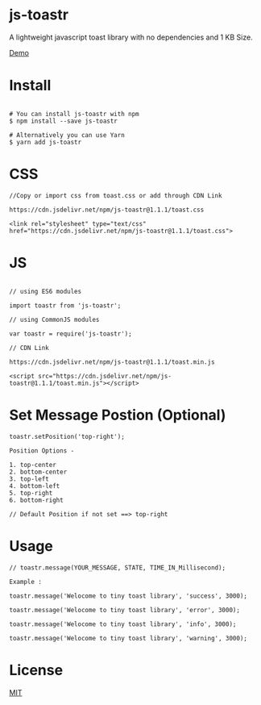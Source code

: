 # js-toastr

A lightweight javascript toast library with no dependencies and 1 KB Size.

[Demo](https://rabhinav77.github.io/js-toastr/) 


# Install
```

# You can install js-toastr with npm
$ npm install --save js-toastr
 
# Alternatively you can use Yarn
$ yarn add js-toastr

```

# CSS
```
//Copy or import css from toast.css or add through CDN Link

https://cdn.jsdelivr.net/npm/js-toastr@1.1.1/toast.css

<link rel="stylesheet" type="text/css" href="https://cdn.jsdelivr.net/npm/js-toastr@1.1.1/toast.css">

```

# JS
```

// using ES6 modules

import toastr from 'js-toastr';
 
// using CommonJS modules

var toastr = require('js-toastr');

// CDN Link

https://cdn.jsdelivr.net/npm/js-toastr@1.1.1/toast.min.js

<script src="https://cdn.jsdelivr.net/npm/js-toastr@1.1.1/toast.min.js"></script>

```


# Set Message Postion (Optional)

```
toastr.setPosition('top-right');

Position Options - 

1. top-center
2. bottom-center
3. top-left
4. bottom-left
5. top-right
6. bottom-right

// Default Position if not set ==> top-right

```

# Usage

```
// toastr.message(YOUR_MESSAGE, STATE, TIME_IN_Millisecond);

Example :

toastr.message('Welocome to tiny toast library', 'success', 3000);

toastr.message('Welocome to tiny toast library', 'error', 3000);

toastr.message('Welocome to tiny toast library', 'info', 3000);

toastr.message('Welocome to tiny toast library', 'warning', 3000);

```

# License

[MIT](https://github.com/rabhinav77/js-toastr/blob/master/LICENSE)